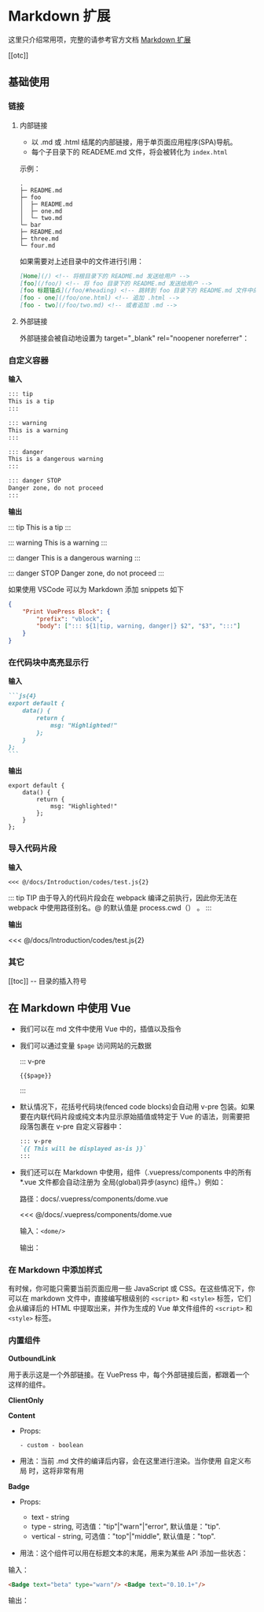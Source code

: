 # Markdown 扩展

这里只介绍常用项，完整的请参考官方文档 [Markdown 扩展](https://www.vuepress.cn/guide/markdown.html#%E6%A0%87%E9%A2%98%E9%94%9A%E7%82%B9-header-anchors)

[[otc]]

## 基础使用

### 链接

1. 内部链接

    - 以 .md 或 .html 结尾的内部链接，用于单页面应用程序(SPA)导航。
    - 每个子目录下的 READEME.md 文件，将会被转化为 `index.html`

    示例：

    ```shell
    .
    ├─ README.md
    ├─ foo
    │  ├─ README.md
    │  ├─ one.md
    │  └─ two.md
    └─ bar
    ├─ README.md
    ├─ three.md
    └─ four.md
    ```

    如果需要对上述目录中的文件进行引用：

    ```md
    [Home](/) <!-- 将根目录下的 README.md 发送给用户 -->
    [foo](/foo/) <!-- 将 foo 目录下的 README.md 发送给用户 -->
    [foo 标题锚点](/foo/#heading) <!-- 跳转到 foo 目录下的 README.md 文件中的特定锚点位置 -->
    [foo - one](/foo/one.html) <!-- 追加 .html -->
    [foo - two](/foo/two.md) <!-- 或者追加 .md -->
    ```

2. 外部链接

    外部链接会被自动地设置为 target="\_blank" rel="noopener noreferrer"：

### 自定义容器

**输入**

```md
::: tip
This is a tip
:::

::: warning
This is a warning
:::

::: danger
This is a dangerous warning
:::

::: danger STOP
Danger zone, do not proceed
:::
```

**输出**

::: tip
This is a tip
:::

::: warning
This is a warning
:::

::: danger
This is a dangerous warning
:::

::: danger STOP
Danger zone, do not proceed
:::

如果使用 VSCode 可以为 Markdown 添加 snippets 如下

```json
{
    "Print VuePress Block": {
        "prefix": "vblock",
        "body": ["::: ${1|tip, warning, danger|} $2", "$3", ":::"]
    }
}
```

### 在代码块中高亮显示行

**输入**

````md
```js{4}
export default {
    data() {
        return {
            msg: "Highlighted!"
        };
    }
};
```
````

**输出**

```js{4}
export default {
    data() {
        return {
            msg: "Highlighted!"
        };
    }
};
```

### 导入代码片段

**输入**

```md
<<< @/docs/Introduction/codes/test.js{2}
```

::: tip TIP
由于导入的代码片段会在 webpack 编译之前执行，因此你无法在 webpack 中使用路径别名。@ 的默认值是 process.cwd（） 。
:::

**输出**

<<< @/docs/Introduction/codes/test.js{2}

### 其它

\[\[toc\]\] -- 目录的插入符号

## 在 Markdown 中使用 Vue

-   我们可以在 md 文件中使用 Vue 中的，插值以及指令
-   我们可以通过变量 `$page` 访问网站的元数据

    ::: v-pre

    ```md
    {{$page}}
    ```

    :::

-   默认情况下，花括号代码块(fenced code blocks)会自动用 v-pre 包装。如果要在内联代码片段或纯文本内显示原始插值或特定于 Vue 的语法，则需要把段落包裹在 v-pre 自定义容器中：

    ```md
    ::: v-pre
    `{{ This will be displayed as-is }}`
    :::
    ```

-   我们还可以在 Markdown 中使用，组件（.vuepress/components 中的所有 \*.vue 文件都会自动注册为 全局(global)异步(async) 组件。）例如：

    路径：docs/.vuepress/components/dome.vue

    <<< @/docs/.vuepress/components/dome.vue

    输入：`<dome/>`

    输出：<dome/>

### 在 Markdown 中添加样式

有时候，你可能只需要当前页面应用一些 JavaScript 或 CSS。在这些情况下，你可以在 markdown 文件中，直接编写根级别的 `<script>` 和 `<style>` 标签，它们会从编译后的 HTML 中提取出来，并作为生成的 Vue 单文件组件的 `<script>` 和 `<style>` 标签。

### 内置组件

**OutboundLink**

用于表示这是一个外部链接。在 VuePress 中，每个外部链接后面，都跟着一个这样的组件。

**ClientOnly**

**Content**

-   Props:

        - custom - boolean

-   用法：当前 .md 文件的编译后内容，会在这里进行渲染。当你使用 自定义布局 时，这将非常有用

**Badge**

-   Props:

    -   text - string
    -   type - string, 可选值："tip"|"warn"|"error", 默认值是："tip".
    -   vertical - string, 可选值："top"|"middle", 默认值是："top".

-   用法：这个组件可以用在标题文本的末尾，用来为某些 API 添加一些状态：

输入：

```md
<Badge text="beta" type="warn"/> <Badge text="0.10.1+"/>
```

输出：

<Badge text="beta" type="warn"/> <Badge text="0.10.1+"/>
